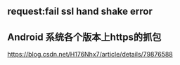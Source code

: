 ## request:fail ssl hand shake error

## Android 系统各个版本上https的抓包
https://blog.csdn.net/H176Nhx7/article/details/79876588
